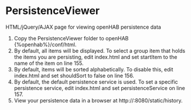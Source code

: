# PersistenceViewer
HTML/jQuery/AJAX page for viewing openHAB persistence data

1) Copy the PersistenceViewer folder to openHAB {%openhab%}/conf/html.
2) By default, all items will be displayed. To select a group item that holds the items you are persisting, edit index.html and set startItem to the name of the item on line 155.
3) By default, items will be sorted alphabetically. To disable this, edit index.html and set shouldSort to false on line 156.
4) By default, the default persistence service is used. To set a specific persistence service, edit index.html and set persistenceService on line 157.
5) View your persistence data in a browser at http://<openhab server>:8080/static/history.
